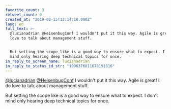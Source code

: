 ```yaml
---
favorite_count: 3
retweet_count: 0
created_at: "2019-02-15T12:14:18.000Z"
lang: en
full_text: >-
  @lucianadrian @HeisenbugConf I wouldn't put it this way. Agile is great! I do
  love to talk about management stuff.


  But setting the scope like is a good way to ensure what to expect. I don't
  mind only hearing deep technical topics for once.
in_reply_to_screen_name: lucianadrian
in_reply_to_status_id_str: "1096376011678191616"
---
```


[@lucianadrian](https://twitter.com/lucianadrian)
[@HeisenbugConf](https://twitter.com/HeisenbugConf) I wouldn't put it this way.
Agile is great! I do love to talk about management stuff.

But setting the scope like is a good way to ensure what to expect. I don't mind
only hearing deep technical topics for once.
